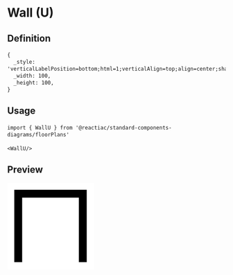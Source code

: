 # Wall (U)

## Definition

```
{
  _style: 'verticalLabelPosition=bottom;html=1;verticalAlign=top;align=center;shape=mxgraph.floorplan.wallU;fillColor=strokeColor;',
  _width: 100,
  _height: 100,
}
```

## Usage

```
import { WallU } from '@reactiac/standard-components-diagrams/floorPlans'

<WallU/>
```

## Preview

<img src="./wall-u.png" width="200"/>
